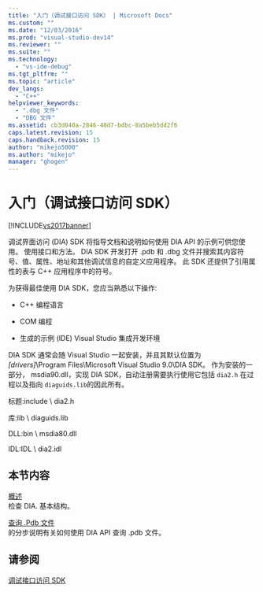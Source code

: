 ```yaml
---
title: "入门（调试接口访问 SDK） | Microsoft Docs"
ms.custom: ""
ms.date: "12/03/2016"
ms.prod: "visual-studio-dev14"
ms.reviewer: ""
ms.suite: ""
ms.technology: 
  - "vs-ide-debug"
ms.tgt_pltfrm: ""
ms.topic: "article"
dev_langs: 
  - "C++"
helpviewer_keywords: 
  - ".dbg 文件"
  - "DBG 文件"
ms.assetid: cb3d040a-2846-40d7-bdbc-8a5beb5dd2f6
caps.latest.revision: 15
caps.handback.revision: 15
author: "mikejo5000"
ms.author: "mikejo"
manager: "ghogen"
---
```

# 入门（调试接口访问 SDK）
[!INCLUDE[vs2017banner](../../code-quality/includes/vs2017banner.md)]

调试界面访问 \(DIA\) SDK 将指导文档和说明如何使用 DIA API 的示例可供您使用。  使用接口和方法。 DIA SDK 开发打开 .pdb 和 .dbg 文件并搜索其内容符号、值、属性、地址和其他调试信息的自定义应用程序。  此 SDK 还提供了引用属性的表与 C\+\+ 应用程序中的符号。  
  
 为获得最佳使用 DIA SDK，您应当熟悉以下操作:  
  
-   C\+\+ 编程语言  
  
-   COM 编程  
  
-   生成的示例 \(IDE\) Visual Studio 集成开发环境  
  
 DIA SDK 通常会随 Visual Studio 一起安装，并且其默认位置为 *\[drivers\]*\\Program Files\\Microsoft Visual Studio 9.0\\DIA SDK。  作为安装的一部分， msdia90.dll，实现 DIA SDK，自动注册需要执行使用它包括 `dia2.h` 在过程以及指向 `diaguids.lib`的因此所有。  
  
 标题:include \\ dia2.h  
  
 库:lib \\ diaguids.lib  
  
 DLL:bin \\ msdia80.dll  
  
 IDL:IDL \\ dia2.idl  
  
## 本节内容  
 [概述](../../debugger/debug-interface-access/overview-debug-interface-access-sdk.md)  
 检查 DIA. 基本结构。  
  
 [查询 .Pdb 文件](../../debugger/debug-interface-access/querying-the-dot-pdb-file.md)  
 的分步说明有关如何使用 DIA API 查询 .pdb 文件。  
  
## 请参阅  
 [调试接口访问 SDK](../../debugger/debug-interface-access/debug-interface-access-sdk.md)